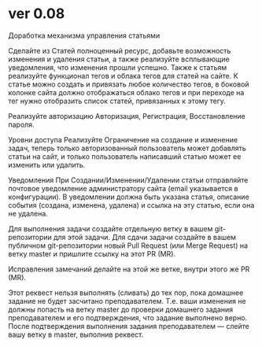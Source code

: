 # ver 0.08

Доработка механизма управления статьями

Сделайте из Статей полноценный ресурс, добавьте возможность изменения и удаления статьи, а также реализуйте всплывающие уведомления, что изменения прошли успешно.
Также к статьям реализуйте функционал тегов и облака тегов для статей на сайте. К статье можно создать и привязать любое количество тегов, в боковой колонке сайта должно отображаться облако тегов и при переходе на тег нужно отобразить список статей, привязанных к этому тегу.


Реализуйте авторизацию
Авторизация, Регистрация, Восстановление пароля.


Уровни доступа
Реализуйте Ограничение на создание и изменение задач, теперь только авторизованный пользователь может добавлять статьи на сайт, и только пользователь написавший статью может ее изменить или удалить.


Уведомления
При Создании/Изменении/Удалении статьи отправляйте почтовое уведомление администратору сайта (email указывается в конфигурации). В уведомлении должна быть указана статья, описание события (создана, изменена, удалена) и ссылка на эту статью, если она не удалена.


Для выполнения задачи создайте отдельную ветку в вашем git-репозитории для этой задачи. Для сдачи задачи  создайте в вашем публичном git-репозитории  новый Pull Request (или Merge Request) на ветку master и пришлите ссылку на этот PR (MR).

Исправления замечаний делайте на этой же ветке, внутри этого же PR (MR).

Этот реквест нельзя выполнять (сливать) до тех пор, пока домашнее задание не будет засчитано преподавателем. Т.е. ваши изменения не должны попасть на ветку master до проверки домашнего задания преподавателем и его подтверждения, что задание выполнено верно.
После подтверждения выполнения задания преподавателем — слейте вашу ветку в master, выполнив реквест.